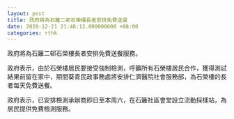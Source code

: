 ```yaml
---
layout: post
title: 政府將為石籬二邨石榮樓長者安排免費送餐
date: 2020-12-21 21:48:12.000000000 +08:00
categories: rthk
---
```


政府將為石籬二邨石榮樓長者安排免費送餐服務。

政府表示，由於石榮樓居民要接受強制檢測，呼籲所有石榮樓居民合作，獲得測試結果前留在家中，期間葵青民政事務處將安排仁濟醫院社會服務部，為石榮樓的長者每天免費送餐。

政府表示，已安排檢測承辦商即日至本周六，在石籬社區會堂設立流動採樣站，為居民提供免費檢測服務。
